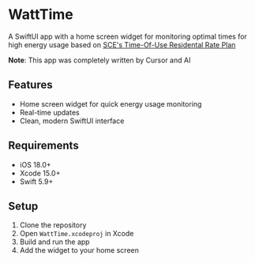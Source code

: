 # WattTime

A SwiftUI app with a home screen widget for monitoring optimal times for high energy usage based on [SCE's Time-Of-Use Residental Rate Plan](https://www.sce.com/residential/rates/Time-Of-Use-Residential-Rate-Plans)

**Note**: This app was completely written by Cursor and AI

## Features

- Home screen widget for quick energy usage monitoring
- Real-time updates
- Clean, modern SwiftUI interface

## Requirements

- iOS 18.0+
- Xcode 15.0+
- Swift 5.9+

## Setup

1. Clone the repository
2. Open `WattTime.xcodeproj` in Xcode
3. Build and run the app
4. Add the widget to your home screen


